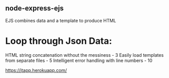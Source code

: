 ## node-express-ejs
EJS combines data and a template to produce HTML

# Loop through Json Data:
HTML string concatenation without the messiness - 3
Easily load templates from separate files - 5
Intelligent error handling with line numbers - 10

https://jtapp.herokuapp.com/
